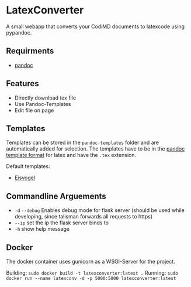 LatexConverter
===
A small webapp that converts your CodiMD documents to latexcode using pypandoc.

## Requirments
- [pandoc](https://pandoc.org/)

## Features
- Directly download tex file
- Use Pandoc-Templates
- Edit file on page

## Templates
Templates can be stored in the `pandoc-templates` folder and are automatically
added for selection. The templates have to be in the 
[pandoc template format](https://pandoc.org/MANUAL.html#templates) for latex 
and have the `.tex` extension. 

Default templates:
- [Eisvogel](https://github.com/Wandmalfarbe/pandoc-latex-template)

## Commandline Arguements
- `-d` `--debug` Enables debug mode for flask server (should be used while 
    developing, since talisman forwards all requests to https)
- `--ip` set the ip the flask server binds to
- `-h` show help message

## Docker
The docker container uses gunicorn as a WSGI-Server for the project.

Building: `sudo docker build -t latexconverter:latest .`
Running: `sudo docker run --name latexconv -d -p 5000:5000 latexconverter:latest`
